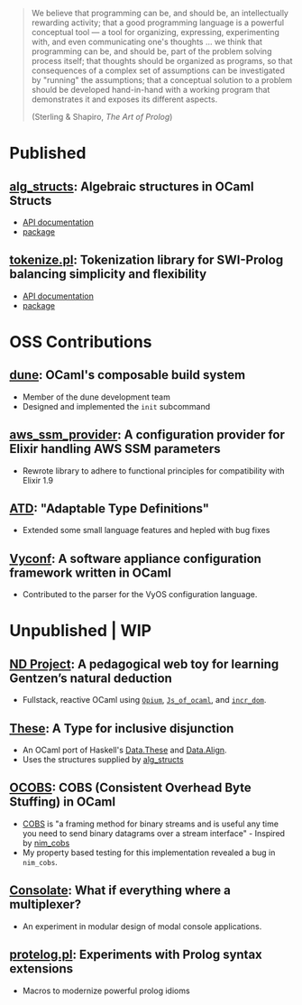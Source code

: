 <div class="expose">

> We believe that programming can be, and should be, an intellectually rewarding
> activity; that a good programming language is a powerful conceptual tool
> &mdash; a tool for organizing, expressing, experimenting with, and even
> communicating one's thoughts ... we think that programming can be, and should
> be, part of the problem solving process itself; that thoughts should be
> organized as programs, so that consequences of a complex set of assumptions
> can be investigated by "running" the assumptions; that a conceptual solution
> to a problem should be developed hand-in-hand with a working program that
> demonstrates it and exposes its different aspects.
>
> (Sterling & Shapiro, *The Art of Prolog*)

# Published

## [alg_structs](https://github.com/shonfeder/alg_structs): Algebraic structures in OCaml Structs

- [API documentation](https://shonfeder.github.io/alg_structs/)
- [package](https://opam.ocaml.org/packages/alg_structs/)

## [tokenize.pl](https://github.com/aBathologist/tokenize): Tokenization library for SWI-Prolog balancing simplicity and flexibility

- [API documentation](https://www.swi-prolog.org/pack/file_details/tokenize/prolog/tokenize.pl)
- [package](https://www.swi-prolog.org/pack/list?p=tokenize)

# OSS Contributions

## [dune](https://github.com/ocaml/dune): OCaml's composable build system

- Member of the dune development team
- Designed and implemented the `init` subcommand

## [aws_ssm_provider](https://github.com/caredox/aws_ssm_provider): A configuration provider for Elixir handling AWS SSM parameters

- Rewrote library to adhere to functional principles for compatibility with Elixir 1.9

## [ATD](https://github.com/mjambon/atd): "Adaptable Type Definitions"

- Extended some small language features and hepled with bug fixes

## [Vyconf](https://github.com/vyos/vyconf): A software appliance configuration framework written in OCaml

- Contributed to the parser for the VyOS configuration language.

# Unpublished | WIP

## [ND Project](https://github.com/shonfeder/nd_project): A pedagogical web toy for learning Gentzen’s natural deduction

- Fullstack, reactive OCaml using [`Opium`](https://github.com/rgrinberg/opium),
  [`Js_of_ocaml`](https://github.com/ocsigen/js_of_ocaml), and
  [`incr_dom`](https://github.com/janestreet/incr_dom).

## [These](https://github.com/shonfeder/these): A Type for inclusive disjunction

- An OCaml port of Haskell's
  [Data.These](http://hackage.haskell.org/package/these-1.0.1/docs/Data-These.html)
  and [Data.Align](https://hackage.haskell.org/package/these-0.7.3/docs/Data-Align.html).
- Uses the structures supplied by [alg_structs](/programs)

## [OCOBS](https://github.com/shonfeder/ocobs): COBS (Consistent Overhead Byte Stuffing) in OCaml

- [COBS](https://en.wikipedia.org/wiki/Consistent_Overhead_Byte_Stuffing) is "a
  framing method for binary streams and is useful any time you need to send
  binary datagrams over a stream interface" - Inspired by
  [nim_cobs](https://github.com/keyme/nim_cobs)
- My property based testing for this implementation revealed a bug in `nim_cobs`.

## [Consolate](https://github.com/shonfeder/consolate): What if everything where a multiplexer?

- An experiment in modular design of modal console applications.

## [protelog.pl](https://github.com/aBathologist/protelog): Experiments with Prolog syntax extensions

- Macros to modernize powerful prolog idioms

</div>

